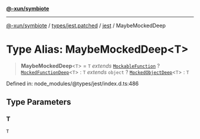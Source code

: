 [**@-xun/symbiote**](../../../../../README.md)

***

[@-xun/symbiote](../../../../../README.md) / [types/jest.patched](../../../README.md) / [jest](../README.md) / MaybeMockedDeep

# Type Alias: MaybeMockedDeep\<T\>

> **MaybeMockedDeep**\<`T`\> = `T` *extends* [`MockableFunction`](MockableFunction.md) ? [`MockedFunctionDeep`](MockedFunctionDeep.md)\<`T`\> : `T` *extends* `object` ? [`MockedObjectDeep`](MockedObjectDeep.md)\<`T`\> : `T`

Defined in: node\_modules/@types/jest/index.d.ts:486

## Type Parameters

### T

`T`
